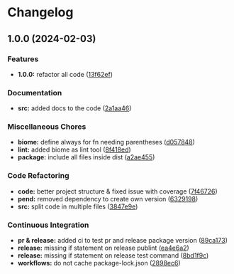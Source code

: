 # Changelog

## 1.0.0 (2024-02-03)


### Features

* **1.0.0:** refactor all code ([13f62ef](https://github.com/kibertoad/better-fd-slicer/commit/13f62ef4fd2c0678ad23dc9d61bd264e3408cbe2))


### Documentation

* **src:** added docs to the code ([2a1aa46](https://github.com/kibertoad/better-fd-slicer/commit/2a1aa46d877778efe1fbf865fbfeb4a093c0828a))


### Miscellaneous Chores

* **biome:** define always for fn needing parentheses ([d057848](https://github.com/kibertoad/better-fd-slicer/commit/d05784812c087925c2448ed0e034319124d1493e))
* **lint:** added biome as lint tool ([8f418ed](https://github.com/kibertoad/better-fd-slicer/commit/8f418ed5a78b043089d05be6f033784ecfbdb55b))
* **package:** include all files inside dist ([a2ae455](https://github.com/kibertoad/better-fd-slicer/commit/a2ae4554dd897d6f63447821afea2444738c027a))


### Code Refactoring

* **code:** better project structure & fixed issue with coverage ([7f46726](https://github.com/kibertoad/better-fd-slicer/commit/7f46726d4f41befc1a6ffa44eb872d3dca0061e0))
* **pend:** removed dependency to create own version ([6329198](https://github.com/kibertoad/better-fd-slicer/commit/6329198653d39377b345423203f32e531f51bb59))
* **src:** split code in multiple files ([3847e9e](https://github.com/kibertoad/better-fd-slicer/commit/3847e9e9a659dc89cfdc261e2f9341d4bfc619d7))


### Continuous Integration

* **pr & release:** added ci to test pr and release package version ([89ca173](https://github.com/kibertoad/better-fd-slicer/commit/89ca1733b5b599080014d488f624520e606a9b0a))
* **release:** missing if statement on release publint ([ea4e6a2](https://github.com/kibertoad/better-fd-slicer/commit/ea4e6a26e94865899f9117b21dad247ba21739a1))
* **release:** missing if statement on release test command ([8bd1f9c](https://github.com/kibertoad/better-fd-slicer/commit/8bd1f9cba4e5d7b9daa521b5cedca7089524a881))
* **workflows:** do not cache package-lock.json ([2898ec6](https://github.com/kibertoad/better-fd-slicer/commit/2898ec6bdfb08a08ee2001d2af1450864ff351f2))
